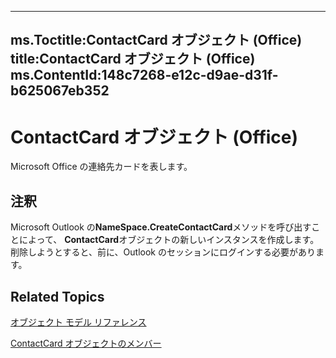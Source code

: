 

---
ms.Toctitle:ContactCard オブジェクト (Office)
title:ContactCard オブジェクト (Office)
ms.ContentId:148c7268-e12c-d9ae-d31f-b625067eb352
---
# ContactCard オブジェクト (Office)




Microsoft Office の連絡先カードを表します。

## 注釈
Microsoft Outlook の**NameSpace.CreateContactCard**メソッドを呼び出すことによって、 **ContactCard**オブジェクトの新しいインスタンスを作成します。削除しようとすると、前に、Outlook のセッションにログインする必要があります。



## Related Topics

[オブジェクト モデル リファレンス](499c789a-aba2-0fad-649a-0ea964cd3b5e.md)

[ContactCard オブジェクトのメンバー](8e7fc57b-7abc-7a94-c1ab-a1283f890c27.md)




